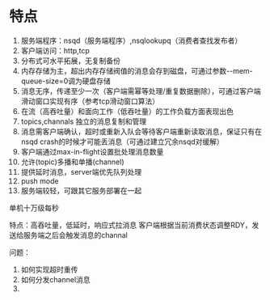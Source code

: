 # 特点
1. 服务端程序：nsqd（服务端程序）,nsqlookupq（消费者查找发布者）
2. 客户端访问：http,tcp
3. 分布式可水平拓展，无复制备份
4. 内存存储为主，超出内存存储阀值的消息会存到磁盘，可通过参数--mem-queue-size=0调为硬盘存储
5. 消息无序，传递至少一次（客户端需幂等处理/重复数据删除），可通过客户端滑动窗口实现有序（参考tcp滑动窗口算法）
6. 在流（高吞吐量）和面向工作（低吞吐量）的工作负载方面表现出色
7. topics,channals 独立的消息复制和管理
8. 消息需客户端确认，超时或重新入队会等待客户端重新读取消息，保证只有在nsqd crash的时候才可能丢消息（可通过建立冗余nsqd对缓解）
9. 客户端通过max-in-flight设置批处理消息数量
10. 允许(topic)多播和单播(channel)
11. 提供延时消息，server端优先队列处理
12. push mode
13. 服务端较轻，可跟其它服务部署在一起

单机十万级每秒


特点：高吞吐量，低延时，响应式拉消息
客户端根据当前消费状态调整RDY，发送给服务端之后会触发消息的channal

问题：
1. 如何实现超时重传
2. 如何分发channel消息
3. 